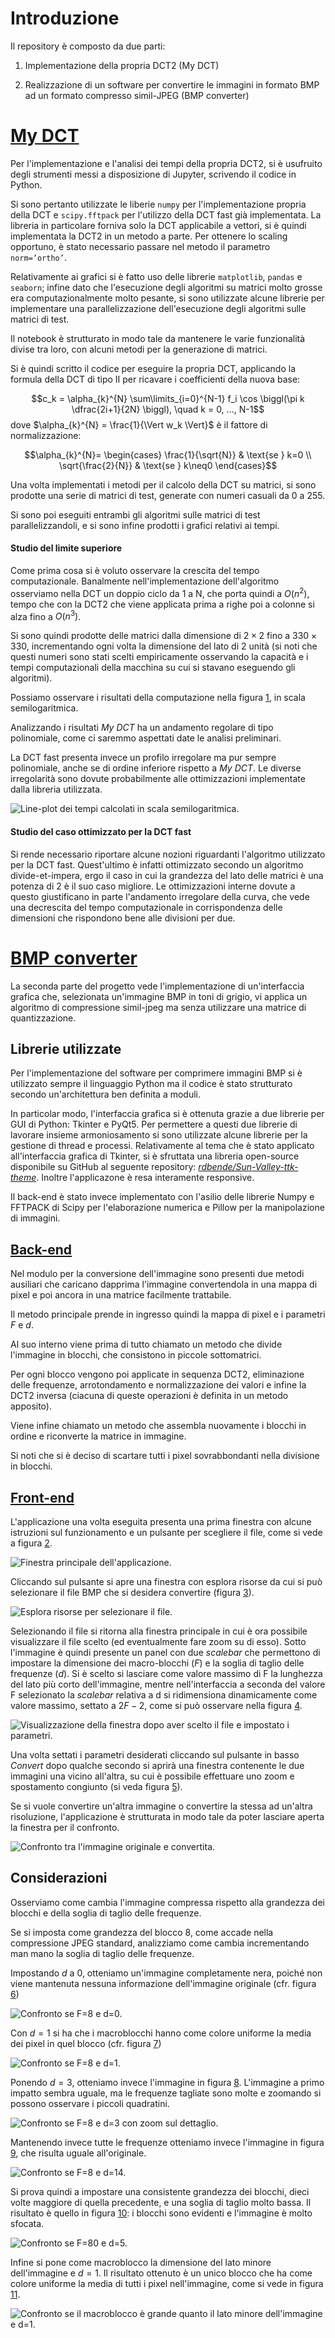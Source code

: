 # Introduzione

Il repository è composto da due parti:

1.  Implementazione della propria DCT2 (My DCT)

2.  Realizzazione di un software per convertire le immagini in formato
    BMP ad un formato compresso simil-JPEG (BMP converter)

# [My DCT](https://github.com/epi-xel/dct-compression/blob/main/my-dct/my_dct_notebook.ipynb)

Per l'implementazione e l'analisi dei tempi della propria DCT2, si è
usufruito degli strumenti messi a disposizione di Jupyter, scrivendo il
codice in Python.

Si sono pertanto utilizzate le liberie `numpy` per l'implementazione
propria della DCT e `scipy.fftpack` per l'utilizzo della DCT fast già
implementata. La libreria in particolare forniva solo la DCT applicabile
a vettori, si è quindi implementata la DCT2 in un metodo a parte. Per
ottenere lo scaling opportuno, è stato necessario passare nel metodo il
parametro `norm=’ortho’`.

Relativamente ai grafici si è fatto uso delle librerie `matplotlib`,
`pandas` e `seaborn`; infine dato che l'esecuzione degli algoritmi su
matrici molto grosse era computazionalmente molto pesante, si sono
utilizzate alcune librerie per implementare una parallelizzazione
dell'esecuzione degli algoritmi sulle matrici di test.

Il notebook è strutturato in modo tale da mantenere le varie
funzionalità divise tra loro, con alcuni metodi per la generazione di
matrici.

Si è quindi scritto il codice per eseguire la propria DCT, applicando la
formula della DCT di tipo II per ricavare i coefficienti della nuova
base:

$$c_k = \alpha_{k}^{N} \sum\limits_{i=0}^{N-1} f_i \cos \biggl(\pi k \dfrac{2i+1}{2N} \biggl), \quad k = 0, ..., N-1$$
dove $\alpha_{k}^{N} = \frac{1}{\Vert w_k \Vert}$ è il fattore di
normalizzazione:

$$\alpha_{k}^{N}=
\begin{cases}
\frac{1}{\sqrt{N}} & \text{se } k=0 \\
\sqrt{\frac{2}{N}} & \text{se } k\neq0
\end{cases}$$

Una volta implementati i metodi per il calcolo della DCT su matrici, si
sono prodotte una serie di matrici di test, generate con numeri casuali
da 0 a 255.

Si sono poi eseguiti entrambi gli algoritmi sulle matrici di test
parallelizzandoli, e si sono infine prodotti i grafici relativi ai
tempi.

#### Studio del limite superiore

Come prima cosa si è voluto osservare la crescita del tempo
computazionale. Banalmente nell'implementazione dell'algoritmo
osserviamo nella DCT un doppio ciclo da 1 a N, che porta quindi a
$O(n^2)$, tempo che con la DCT2 che viene applicata prima a righe poi a
colonne si alza fino a $O(n^3)$.

Si sono quindi prodotte delle matrici dalla dimensione di $2 \times 2$
fino a $330 \times 330$, incrementando ogni volta la dimensione del lato
di 2 unità (si noti che questi numeri sono stati scelti empiricamente
osservando la capacità e i tempi computazionali della macchina su cui si
stavano eseguendo gli algoritmi).

Possiamo osservare i risultati della computazione nella figura
[1](#fig:2to330), in scala
semilogaritmica.

Analizzando i risultati *My DCT* ha un andamento regolare di tipo
polinomiale, come ci saremmo aspettati date le analisi preliminari.

La DCT fast presenta invece un profilo irregolare ma pur sempre
polinomiale, anche se di ordine inferiore rispetto a *My DCT*. Le
diverse irregolarità sono dovute probabilmente alle ottimizzazioni
implementate dalla libreria utilizzata.

![Line-plot dei tempi calcolati in scala
semilogaritmica.](report/images/2to330.png)

#### Studio del caso ottimizzato per la DCT fast

Si rende necessario riportare alcune nozioni riguardanti l'algoritmo
utilizzato per la DCT fast. Quest'ultimo è infatti ottimizzato secondo
un algoritmo divide-et-impera, ergo il caso in cui la grandezza del lato
delle matrici è una potenza di 2 è il suo caso migliore. Le
ottimizzazioni interne dovute a questo giustificano in parte l'andamento
irregolare della curva, che vede una decrescita del tempo computazionale
in corrispondenza delle dimensioni che rispondono bene alle divisioni
per due.

# [BMP converter](https://github.com/epi-xel/dct-compression/tree/main/bmp-to-jpeg)

La seconda parte del progetto vede l'implementazione di un'interfaccia
grafica che, selezionata un'immagine BMP in toni di grigio, vi applica
un algoritmo di compressione simil-jpeg ma senza utilizzare una matrice
di quantizzazione.

## Librerie utilizzate

Per l'implementazione del software per comprimere immagini BMP si è
utilizzato sempre il linguaggio Python ma il codice è stato strutturato
secondo un'architettura ben definita a moduli.

In particolar modo, l'interfaccia grafica si è ottenuta grazie a due
librerie per GUI di Python: Tkinter e PyQt5. Per permettere a questi due
librerie di lavorare insieme armoniosamento si sono utilizzate alcune
librerie per la gestione di thread e processi. Relativamente al tema che
è stato applicato all'interfaccia grafica di Tkinter, si è sfruttata una
libreria open-source disponibile su GitHub al seguente repository:
[*rdbende/Sun-Valley-ttk-theme*](https://github.com/rdbende/Sun-Valley-ttk-theme).
Inoltre l'applicazone è resa interamente responsive.

Il back-end è stato invece implementato con l'asilio delle librerie
Numpy e FFTPACK di Scipy per l'elaborazione numerica e Pillow per la
manipolazione di immagini.

## [Back-end](https://github.com/epi-xel/dct-compression/blob/main/bmp-to-jpeg/utils/converter.py)

Nel modulo per la conversione dell'immagine sono presenti due metodi ausiliari che caricano
dapprima l'immagine convertendola in una mappa di pixel e poi ancora in
una matrice facilmente trattabile.

Il metodo principale prende in ingresso quindi la mappa di pixel e i
parametri $F$ e $d$.

Al suo interno viene prima di tutto chiamato un metodo che divide
l'immagine in blocchi, che consistono in piccole sottomatrici.

Per ogni blocco vengono poi applicate in sequenza DCT2, eliminazione
delle frequenze, arrotondamento e normalizzazione dei valori e infine la
DCT2 inversa (ciacuna di queste operazioni è definita in un metodo
apposito).

Viene infine chiamato un metodo che assembla nuovamente i blocchi in
ordine e riconverte la matrice in immagine.

Si noti che si è deciso di scartare tutti i pixel sovrabbondanti nella
divisione in blocchi.

## [Front-end](https://github.com/epi-xel/dct-compression/tree/main/bmp-to-jpeg/gui)

L'applicazione una volta eseguita presenta una prima finestra con alcune
istruzioni sul funzionamento e un pulsante per scegliere il file, come
si vede a figura [2](#fig:main).

![Finestra principale dell'applicazione.](report/images/main.png)

Cliccando sul pulsante si apre una finestra con esplora risorse da cui
si può selezionare il file BMP che si desidera convertire (figura
[3](#fig:fc)).

![Esplora risorse per selezionare il
file.](report/images/filechooser.png)

Selezionando il file si ritorna alla finestra principale in cui è ora
possibile visualizzare il file scelto (ed eventualmente fare zoom su di
esso). Sotto l'immagine è quindi presente un panel con due *scalebar*
che permettono di impostare la dimensione dei macro-blocchi ($F$) e la
soglia di taglio delle frequenze ($d$). Si è scelto si lasciare come
valore massimo di F la lunghezza del lato più corto dell'immagine,
mentre nell'interfaccia a seconda del valore F selezionato la *scalebar*
relativa a d si ridimensiona dinamicamente come valore massimo, settato
a $2F-2$, come si può osservare nella figura
[4](#fig:tune).

![Visualizzazione della finestra dopo aver scelto il file e impostato i
parametri.](report/images/tune.png)

Una volta settati i parametri desiderati cliccando sul pulsante in basso
*Convert* dopo qualche secondo si aprirà una finestra contenente le due
immagini una vicino all'altra, su cui è possibile effettuare uno zoom e
spostamento congiunto (si veda figura
[5](#fig:comp)).

Se si vuole convertire un'altra immagine o convertire la stessa ad
un'altra risoluzione, l'applicazione è strutturata in modo tale da poter
lasciare aperta la finestra per il confronto.

![Confronto tra l'immagine originale e
convertita.](report/images/comparison.png)

## Considerazioni

Osserviamo come cambia l'immagine compressa rispetto alla grandezza dei
blocchi e della soglia di taglio delle frequenze.

Se si imposta come grandezza del blocco 8, come accade nella
compressione JPEG standard, analizziamo come cambia incrementando man
mano la soglia di taglio delle frequenze.

Impostando $d$ a 0, otteniamo un'immagine completamente nera, poiché non
viene mantenuta nessuna informazione dell'immagine originale (cfr.
figura [6](#fig:d80))

![Confronto se $F=8$ e $d=0$.](report/images/deer-8-0.png)

Con $d=1$ si ha che i macroblocchi hanno come colore uniforme la media
dei pixel in quel blocco (cfr. figura [7](#fig:d81))

![Confronto se $F=8$ e $d=1$.](report/images/deer-8-1.png)

Ponendo $d=3$, otteniamo invece l'immagine in figura
[8](#fig:d83). L'immagine a
primo impatto sembra uguale, ma le frequenze tagliate sono molte e
zoomando si possono osservare i piccoli quadratini.

![Confronto se $F=8$ e $d=3$ con zoom sul
dettaglio.](report/images/deer-8-3-zoom.png)

Mantenendo invece tutte le frequenze otteniamo invece l'immagine in
figura [9](#fig:d814), che
risulta uguale all'originale.

![Confronto se $F=8$ e $d=14$.](report/images/deer-8-14.png)

Si prova quindi a impostare una consistente grandezza dei blocchi, dieci
volte maggiore di quella precedente, e una soglia di taglio molto bassa.
Il risultato è quello in figura [10](#fig:d805): i blocchi sono evidenti e l'immagine è molto
sfocata.

![Confronto se $F=80$ e $d=5$.](report/images/deer-80-5.png)

Infine si pone come macroblocco la dimensione del lato minore
dell'immagine e $d=1$. Il risultato ottenuto è un unico blocco che ha
come colore uniforme la media di tutti i pixel nell'immagine, come si
vede in figura [11](#fig:dall1).

![Confronto se il macroblocco è grande quanto il lato minore
dell'immagine e $d=1$.](report/images/deer-all-1.png)
